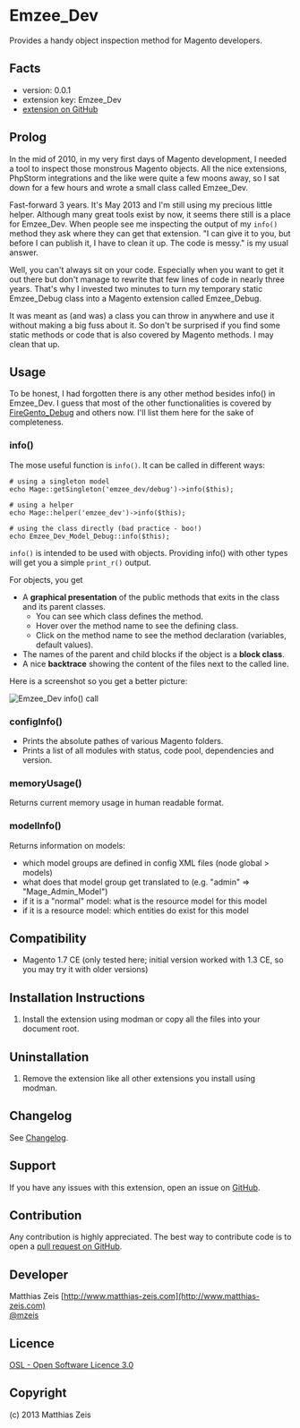 Emzee_Dev
=========
Provides a handy object inspection method for Magento developers. 

Facts
-----
- version: 0.0.1
- extension key: Emzee_Dev
- [extension on GitHub](https://github.com/mzeis/Emzee_Dev)

Prolog
------
In the mid of 2010, in my very first days of Magento development, I needed a
tool to inspect those monstrous Magento objects. All the nice extensions,
PhpStorm integrations and the like were quite a few moons away, so I sat down
for a few hours and wrote a small class called Emzee_Dev.

Fast-forward 3 years. It's May 2013 and I'm still using my precious little
helper. Although many great tools exist by now, it seems there still is a place
for Emzee_Dev. When people see me inspecting the output of my `info()` method
they ask where they can get that extension. "I can give it to you, but before
I can publish it, I have to clean it up. The code is messy." is my usual answer.

Well, you can't always sit on your code. Especially when you want to get it out
there but don't manage to rewrite that few lines of code in nearly three years.
That's why I invested two minutes to turn my temporary static Emzee_Debug class
into a Magento extension called Emzee_Debug.

It was meant as (and was) a class you can throw in anywhere and use it without
making a big fuss about it. So don't be surprised if you find some static methods
or code that is also covered by Magento methods. I may clean that up.

Usage
-----
To be honest, I had forgotten there is any other method besides info() in Emzee_Dev.
I guess that most of the other functionalities is covered by [FireGento_Debug](https://github.com/firegento/firegento-debug) and others now.
I'll list them here for the sake of completeness.

### info()

The mose useful function is `info()`. It can be called in different ways:

    # using a singleton model
    echo Mage::getSingleton('emzee_dev/debug')->info($this);
    
    # using a helper
    echo Mage::helper('emzee_dev')->info($this);
    
    # using the class directly (bad practice - boo!)
    echo Emzee_Dev_Model_Debug::info($this);
   
`info()` is intended to be used with objects. Providing info() with other types will
get you a simple `print_r()` output.

For objects, you get

* A **graphical presentation** of the public methods that exits in the class and its parent
  classes.
  - You can see which class defines the method.
  - Hover over the method name to see the defining class.
  - Click on the method name to see the method declaration (variables, default values).
* The names of the parent and child blocks if the object is a **block class**.
* A nice **backtrace** showing the content of the files next to the called line.

Here is a screenshot so you get a better picture:

![Emzee_Dev info() call](https://github.com/mzeis/Emzee_Dev/raw/master/app/code/community/Emzee/Dev/documentation/screenshot-info.png)

### configInfo()

* Prints the absolute pathes of various Magento folders.
* Prints a list of all modules with status, code pool, dependencies and version.

### memoryUsage()

Returns current memory usage in human readable format.

### modelInfo()

Returns information on models:

* which model groups are defined in config XML files (node global > models)
* what does that model group get translated to (e.g. "admin" => "Mage_Admin_Model")
* if it is a "normal" model: what is the resource model for this model
* if it is a resource model: which entities do exist for this model

Compatibility
-------------
- Magento 1.7 CE (only tested here; initial version worked with 1.3 CE, so you may try it with older versions)

Installation Instructions
-------------------------
1. Install the extension using modman or copy all the files into your document root.

Uninstallation
--------------
1. Remove the extension like all other extensions you install using modman.

Changelog
---------

See [Changelog](https://github.com/mzeis/Emzee_Dev/blob/master/CHANGELOG.md).

Support
-------
If you have any issues with this extension, open an issue on [GitHub](https://github.com/mzeis/Emzee_Dev/issues).

Contribution
------------
Any contribution is highly appreciated. The best way to contribute code is to open a [pull request on GitHub](https://help.github.com/articles/using-pull-requests).

Developer
---------
Matthias Zeis
[http://www.matthias-zeis.com](http://www.matthias-zeis.com)  
[@mzeis](https://twitter.com/mzeis)

Licence
-------
[OSL - Open Software Licence 3.0](http://opensource.org/licenses/osl-3.0.php)

Copyright
---------
(c) 2013 Matthias Zeis